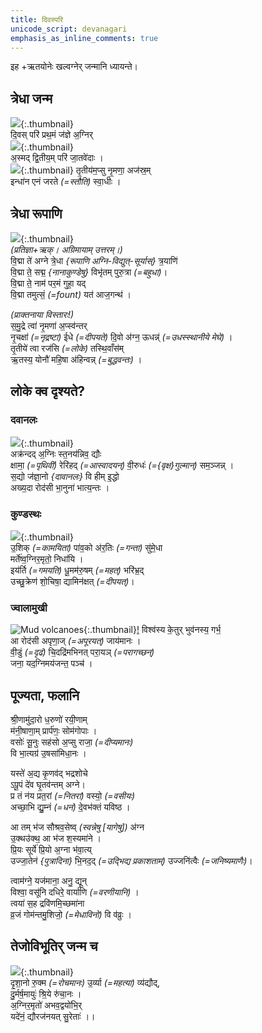```yaml
---    
title: दिवस्परि  
unicode_script: devanagari  
emphasis_as_inline_comments: true
---    
```


इह +ऋतयोनेः खल्वग्नेर् जन्मानि ध्यायन्ते।

## त्रेधा जन्म  

![](../images/lightning.jpg){:.thumbnail}  
दि॒वस् परि॑ प्रथ॒मं ज॑ज्ञे अ॒ग्निर्  
![](../images/agni-rising-from-a-vedI-giving-bearing-gifts.jpg){:.thumbnail}  
अ॒स्मद् द्वि॒तीय॒म् परि॑ जा॒तवे॑दाः ।  
![](../images/baku-fire-spring.jpg){:.thumbnail}
तृ॒तीय॑म॒प्सु नृ॒मणा॒ अज॑स्र॒म्  
इन्धा॑न एनं जरते *(=स्तौति)* स्वा॒धीः ।  

## त्रेधा रूपाणि  
![](../images/lightning.jpg){:.thumbnail}  
*(प्रतिज्ञा+ऋक्। अग्रिमायाम् उत्तरम्।)*  
वि॒द्मा ते॑ अग्ने त्रे॒धा *{रूपाणि अग्नि-विद्युत्-सूर्यास्}* त्र॒याणि॑  
वि॒द्मा ते॒ सद्म॒ *{नानाकुण्डेषु}* विभृ॑तम् पुरु॒त्रा *(=बहुधा)*।  
वि॒द्मा ते॒ नाम॑ पर॒मं गुहा॒ यद्  
वि॒द्मा तमुत्सं॒ *(=fount)* यत॑ आज॒गन्थ॑ ।

*(प्राक्तनाया विस्तारः!)*  
स॒मु॒द्रे त्वा॑ नृ॒मणा॑ अ॒प्स्व॑न्तर्  
नृ॒चक्षा॑ *(=नृद्रष्टा)* ईधे *(=दीपयते)* दि॒वो अ॑ग्न॒ ऊधन्न्॑ *(=उधस्स्थानीये मेघे)* ।  
तृ॒तीये॑ त्वा रज॑सि *(=लोके)* तस्थि॒वाँस॑म्  
ऋ॒तस्य॒ योनौ॑ महि॒षा अ॑हिन्वन्न् *(=बुद्धवन्तः)* ।  

## लोके क्व दृश्यते?
### दवानलः  
![](../images/forest-fire.jpg){:.thumbnail}  
अक्र॑न्दद् अ॒ग्निः स्त॒नय॑न्निव॒ द्यौः  
क्षामा॒ *(=पृथिवीं)* रेरि॑हद् *(=आस्वादयन्)* वी॒रुधः॑ *(={वृक्ष}गुल्मान्)* सम॒ञ्जन्न् ।  
स॒द्यो ज॑ज्ञा॒नो *{दावानलः}* वि हीम् इ॒द्धो  
अख्य॒दा रोद॑सी भा॒नुना॑ भात्य॒न्तः ।  

### कुण्डस्थः
![](../images/agni-with-pillar-of-smoke-above.jpg){:.thumbnail}  
उ॒शिक् *(=कामयिता)* पा॑व॒को अ॑र॒तिः *(=गन्ता)* सु॑मे॒धा  
मर्ते॑ष्व॒ग्निर॒मृतो॒ निधा॑यि ।  
इय॑र्ति *(=गमयति)* धू॒मम॑रु॒षम् *(=महत्)* भरि॑भ्र॒द्  
उच्छु॒क्रेण॑ शो॒चिषा॒ द्यामिन॑क्षत् *(=दीपयत्)*।  

### ज्वालामुखी  
![Mud volcanoes](../images/mud-volcano.jpg){:.thumbnail}[!](https://en.wikipedia.org/wiki/Mud_volcanoes_in_Azerbaijan)
विश्व॑स्य के॒तुर् भुव॑नस्य॒ गर्भ॒  
आ रोद॑सी अपृणा॒ज् *(=अपूरयत्)* जाय॑मानः ।  
वी॒डुं *(=दृढं)* चि॒दद्रि॑मभिनत् परा॒यञ् *(=परागच्छन्)*  
जना॒ यद॒ग्निमय॑जन्त॒ पञ्च॑ ।

## पूज्यता, फलानि
श्री॒णामु॑दा॒रो ध॒रुणो॑ रयी॒णाम्  
म॑नी॒षाणा॒म् प्रार्प॑णः॒ सोम॑गोपाः ।  
वसोः॑ सू॒नुः सह॑सो अ॒प्सु राजा॒ *(=दीप्यमानः)*  
वि भा॒त्यग्र॑ उ॒षसा॑मिधा॒नः ।

यस्ते॑ अ॒द्य कृ॒णव॑द् भद्रशोचे  
ऽपू॒पं दे॑व घृ॒तव॑न्तम् अग्ने।  
प्र तं न॑य प्रत॒रां *(=नितरां)* वस्यो॒ *(=वसीयः)*  
अच्छा॒भि द्यु॒म्नं *(=धनं)* दे॒वभ॑क्तं यविष्ठ ।

आ तम् भ॑ज सौश्रव॒सेष्व् *(स्वन्नेषु [यागेषु])* अ॑ग्न  
उ॒क्थउ॑क्थ॒ आ भ॑ज श॒स्यमा॑ने ।  
प्रि॒यः सूर्ये॑ प्रि॒यो अ॒ग्ना भ॑वा॒त्य्  
उज्जा॒तेन॑ *{पुत्रादिना}* भि॒नद॒द् *(=उद्भिद्य प्रकाशताम्)* उज्जनि॑त्वैः *(=जनिष्यमाणैः)*।  

त्वाम॑ग्ने॒ यज॑माना॒ अनु॒ द्यून्  
विश्वा॒ वसू॑नि दधिरे॒ वार्या॑णि *(=वरणीयानि)* ।  
त्वया॑ स॒ह द्रवि॑णमि॒च्छमा॑ना  
व्र॒जं गोम॑न्तमु॒शिजो॒ *(=मेधाविनो)* वि व॑व्रुः ।


## तेजोविभूतिर् जन्म च  

![](../images/lightning.jpg){:.thumbnail}  
दृ॒शा॒नो रु॒क्म *(=रोचमानः)* उ॒र्व्या *(=महत्या)* व्य॑द्यौद्,  
दु॒र्मर्ष॒मायुः॑ श्रि॒ये रु॑चा॒नः ।  
अ॒ग्निर॒मृतो॑ अभव॒द्वयो॑भि॒र्  
यदे॑नं॒ द्यौरज॑नयत् सु॒रेताः॑ ।।  
